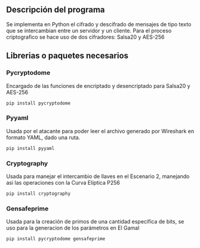 ## Descripción del programa
Se implementa en Python el cifrado y descifrado de mensajes de tipo texto que se intercambian entre un servidor y un cliente. Para el proceso criptografico se hace uso de dos cifradores: Salsa20 y AES-256


## Librerias o paquetes necesarios

### Pycryptodome
Encargado de las funciones de encriptado y desencriptado para Salsa20 y AES-256
```
pip install pycryptodome
```

### Pyyaml
Usada por el atacante para poder leer el archivo generado por Wireshark en formato YAML, dado una ruta.

```
pip install pyyaml
```

### Cryptography
Usada para manejar el intercambio de llaves en el Escenario 2, manejando asi las operaciones con la Curva Elíptica P256

```
pip install cryptography
```

### Gensafeprime
Usada para la creación de primos de una cantidad especifica de bits, se uso para la generacion de los parámetros en El Gamal
```
pip install pycryptodome gensafeprime
```